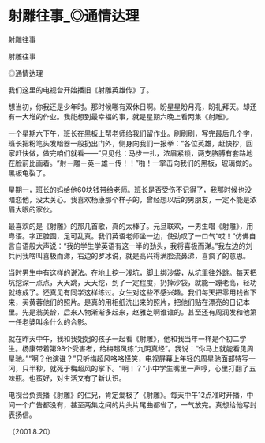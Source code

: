 # 射雕往事_◎通情达理

射雕往事

射雕往事

◎通情达理

我们这里的电视台开始播旧《射雕英雄传》了。

想当初，你我还是少年时。那时候哪有双休日啊。盼星星盼月亮，盼礼拜天。却还有一大堆的作业。我能想到最幸福的事，就是星期六晚上看两集《射雕》。

一个星期六下午，班长在黑板上帮老师给我们留作业。刷刷刷，写完最后几个字，班长把粉笔头发暗器一般扔出门外，侧身向我们一报拳：“各位英雄，赶快抄，回家赶快做，做完咱们就看——”只见他：马步一扎，浓眉紧锁，两支胳膊有套路地在脸前比画着。“射－雕－英－雄－传！！”啪！一掌击向我们的黑板，玻璃做的。黑板龟裂了。

星期一，班长的妈给他60块钱带给老师。班长是否受伤不记得了，我那时候也没暗恋他，没太关心。我喜欢杨康那个样子的，曾经想以后的男朋友，一定不能是浓眉大眼的家伙。

最喜欢的是《射雕》的那几首歌，真的太棒了。元旦联欢，一男生唱《射雕》，用粤语。字正腔圆，足可乱真。我们英语老师坐一边，使劲叹了一口气“哎！”仿佛自言自语般大声说：“我的学生学英语有这一半的劲头，我将喜极而涕。”我左边的刘兵问我啥叫喜极而涕，右边的罗冰说，就是高兴得满脸流鼻涕，喜疯了的意思。

当时男生中有这样的说法。在地上挖一浅坑，脚上绑沙袋，从坑里往外跳。每天把坑挖深一点点，天天跳，天天挖，到了一定程度，扔掉沙袋，就能一蹦老高，轻功就练成了。还真见有同学这样练过。女生对这些不感兴趣。我们每天把零用钱省下来，买黄蓉他们的照片。是真的用相纸洗出来的照片，把他们贴在漂亮的日记本里。先是翁美龄，后来人物渐渐多起来，赵雅芝啊谁谁的。甚至还有周润发和他第一任老婆叫余什么的合影。

就在昨天中午，我和我姐姐的孩子一起看《射雕》，他和我当年一样是个初二学生。杨康带着第98个受害者，给梅超风练“九阴真经”。我说：“你马上就能看见周星驰。”“啊？他演谁？”只听梅超风咯咯怪笑，电视屏幕上年轻的周星驰面部特写一闪，只半秒，就死于梅超风的掌下。“啊！？”小中学生嘴里一声哼，心里打翻了五味瓶。也蛮好，对生活又有了新认识。

电视台负责播《射雕》的仁兄，肯定爱极了《射雕》。每天中午12点准时开播，中间一个广告都没有，甚至两集之间的片头片尾曲都省了，一气放完。真想给他写封表扬信。

（2001.8.20）